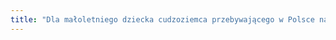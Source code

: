 ```yaml
---
title: "Dla małoletniego dziecka cudzoziemca przebywającego w Polsce na podstawie zezwolenia na pobyt stały lub zezwolenia na pobyt rezydenta długoterminowego UE"
---
```

